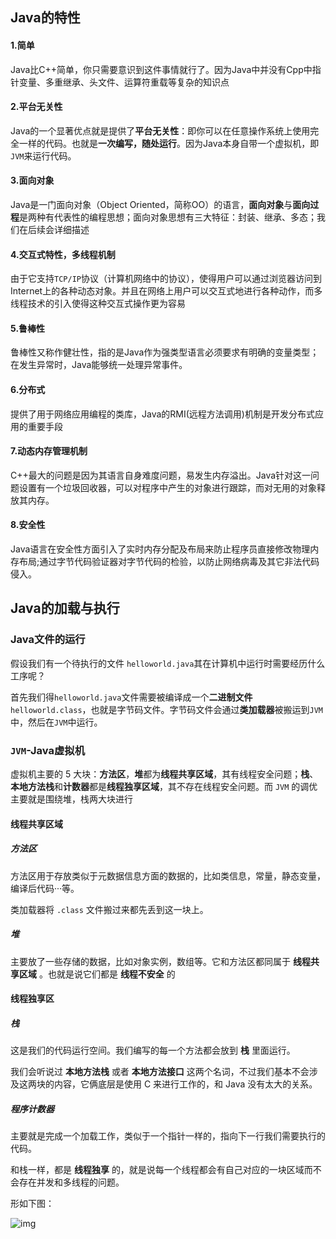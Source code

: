 ## Java的特性

#### 1.简单

Java比C++简单，你只需要意识到这件事情就行了。因为Java中并没有Cpp中指针变量、多重继承、头文件、运算符重载等复杂的知识点

#### 2.平台无关性

Java的一个显著优点就是提供了**平台无关性**：即你可以在任意操作系统上使用完全一样的代码。也就是**一次编写，随处运行**。因为Java本身自带一个虚拟机，即`JVM`来运行代码。

#### 3.面向对象

Java是一门面向对象（Object Oriented，简称OO）的语言，**面向对象**与**面向过程**是两种有代表性的编程思想；面向对象思想有三大特征：封装、继承、多态；我们在后续会详细描述

#### 4.交互式特性，多线程机制

由于它支持`TCP/IP`协议（计算机网络中的协议），使得用户可以通过浏览器访问到Internet上的各种动态对象。并且在网络上用户可以交互式地进行各种动作，而多线程技术的引入使得这种交互式操作更为容易

#### 5.鲁棒性

鲁棒性又称作健壮性，指的是Java作为强类型语言必须要求有明确的变量类型；在发生异常时，Java能够统一处理异常事件。

#### 6.分布式

提供了用于网络应用编程的类库，Java的RMI(远程方法调用)机制是开发分布式应用的重要手段

#### 7.动态内存管理机制

C++最大的问题是因为其语言自身难度问题，易发生内存溢出。Java针对这一问题设置有一个垃圾回收器，可以对程序中产生的对象进行跟踪，而对无用的对象释放其内存。

#### 8.安全性

Java语言在安全性方面引入了实时内存分配及布局来防止程序员直接修改物理内存布局;通过字节代码验证器对字节代码的检验，以防止网络病毒及其它非法代码侵入。



## Java的加载与执行

### Java文件的运行

假设我们有一个待执行的文件 `helloworld.java`其在计算机中运行时需要经历什么工序呢？

首先我们得`helloworld.java`文件需要被编译成一个**二进制文件**`helloworld.class`，也就是字节码文件。字节码文件会通过**类加载器**被搬运到`JVM`中，然后在`JVM`中运行。

### `JVM`-Java虚拟机

虚拟机主要的 5 大块：**方法区**，**堆**都为**线程共享区域**，其有线程安全问题；**栈**、**本地方法栈**和**计数器**都是**线程独享区域**，其不存在线程安全问题。而 `JVM` 的调优主要就是围绕堆，栈两大块进行

#### 线程共享区域

##### 方法区

方法区用于存放类似于元数据信息方面的数据的，比如类信息，常量，静态变量，编译后代码···等。

类加载器将 `.class` 文件搬过来都先丢到这一块上。

##### 堆

主要放了一些存储的数据，比如对象实例，数组等。它和方法区都同属于 **线程共享区域** 。也就是说它们都是 **线程不安全** 的



#### 线程独享区

##### 栈

这是我们的代码运行空间。我们编写的每一个方法都会放到 **栈** 里面运行。

我们会听说过 **本地方法栈** 或者 **本地方法接口** 这两个名词，不过我们基本不会涉及这两块的内容，它俩底层是使用 C 来进行工作的，和 Java 没有太大的关系。

##### 程序计数器

主要就是完成一个加载工作，类似于一个指针一样的，指向下一行我们需要执行的代码。

和栈一样，都是 **线程独享** 的，就是说每一个线程都会有自己对应的一块区域而不会存在并发和多线程的问题。

形如下图：

![img](https://static001.geekbang.org/infoq/c6/c602f57ea9297f50bbc265f1821d6263.png)